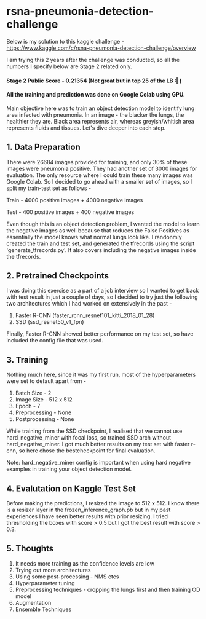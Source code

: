 # rsna-pneumonia-detection-challenge

Below is my solution to this kaggle challenge - https://www.kaggle.com/c/rsna-pneumonia-detection-challenge/overview

I am trying this 2 years after the challenge was conducted, so all the numbers I specify below are Stage 2 related only.

#### Stage 2 Public Score - 0.21354 (Not great but in top 25 of the LB :| )

#### All the training and prediction was done on Google Colab using GPU. 

Main objective here was to train an object detection model to identify lung area infected with pneumonia. In an image - the blacker the lungs, the healthier they are. Black area represents air, whereas greyish/whitish area represents fluids and tissues. Let's dive deeper into each step. 

## 1. Data Preparation
There were 26684 images provided for training, and only 30% of these images were pneumonia positive. They had another set of 3000 images for evaluation. The only resource where I could train these many images was Google Colab. So I decided to go ahead with a smaller set of images, so I split my train-test set as follows -

Train - 4000 positive images + 4000 negative images

Test - 400 positive images + 400 negative images

Even though this is an object detection problem, I wanted the model to learn the negative images as well because that reduces the False Positives as essentially the model knows what normal lungs look like. I randonmly created the train and test set, and generated the tfrecords using the script 'generate_tfrecords.py'. It also covers including the negative images inside the tfrecords.

## 2. Pretrained Checkpoints
I was doing this exercise as a part of a job interview so I wanted to get back with test result in just a couple of days, so I decided to try just the following two architectures which I had worked on extensively in the past -

1. Faster R-CNN (faster_rcnn_resnet101_kitti_2018_01_28)
2. SSD (ssd_resnet50_v1_fpn)

Finally, Faster R-CNN showed better performance on my test set, so have included the config file that was used.
  
## 3. Training
Nothing much here, since it was my first run, most of the hyperparameters were set to default apart from -

1. Batch Size - 2
2. Image Size - 512 x 512
3. Epoch - 7
4. Preprocessing - None
5. Postprocessing - None

While training from the SSD checkpoint, I realised that we cannot use hard_negative_miner with focal loss, so trained SSD arch without hard_negative_miner. I got much better results on my test set with faster r-cnn, so here chose the bestcheckpoint for final evaluation.

Note: hard_negative_miner config is important when using hard negative examples in training your object detection model.

## 4. Evalutation on Kaggle Test Set
Before making the predictions, I resized the image to 512 x 512. I know there is a resizer layer in the frozen_inference_graph.pb but in my past experiences I have seen better results with prior resizing. I tried thresholding the boxes with score > 0.5 but I got the best result with score > 0.3.

## 5. Thoughts

1. It needs more training as the confidence levels are low
2. Trying out more architectures
3. Using some post-processing - NMS etcs
4. Hyperparameter tuning
5. Preprocessing techniques - cropping the lungs first and then training OD model
6. Augmentation
7. Ensemble Techniques
